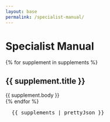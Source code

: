 ```yaml
---
layout: base
permalink: /specialist-manual/
---
```


# Specialist Manual

{% for supplement in supplements %}

  <section>
    <h2>{{ supplement.title }}</h2>
    {{ supplement.body }}
  </section>
{% endfor %}

<pre>
  {{ supplements | prettyJson }}
</pre>
